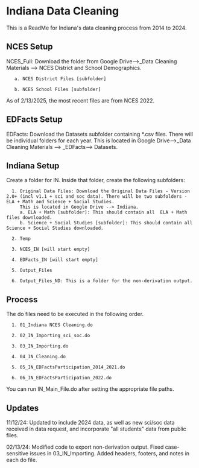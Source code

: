 
# Indiana Data Cleaning

This is a ReadMe for Indiana's data cleaning process from 2014 to 2024.

## NCES Setup

NCES_Full: Download the folder from Google Drive-->_Data Cleaning Materials --> NCES District and School Demographics.
    
       a. NCES District Files [subfolder] 

       b. NCES School Files [subfolder]

As of 2/13/2025, the most recent files are from NCES 2022. 

## EDFacts Setup
EDFacts: Download the Datasets subfolder containing *.csv files. There will be individual folders for each year. This is located in Google Drive-->_Data Cleaning Materials --> _EDFacts--> Datasets.

## Indiana Setup
Create a folder for IN. Inside that folder, create the following subfolders:
      
      1. Original Data Files: Download the Original Data Files - Version 2.0+ (incl v1.1 + sci and soc data). There will be two subfolders - ELA + Math and Science + Social Studies. 
         This is located in Google Drive --> Indiana. 
         a. ELA + Math [subfolder]: This should contain all  ELA + Math files downloaded.
         b. Science + Social Studies [subfolder]: This should contain all Science + Social Studies downloaded.   
      
      2. Temp
         
      3. NCES_IN [will start empty]
      
      4. EDFacts_IN [will start empty]
      
      5. Output_Files
      
      6. Output_Files_ND: This is a folder for the non-derivation output.
   
## Process
The do files need to be executed in the following order.

      1. 01_Indiana NCES Cleaning.do
      
      2. 02_IN_Importing_sci_soc.do
      
      3. 03_IN_Importing.do
      
      4. 04_IN_Cleaning.do
      
      5. 05_IN_EDFactsParticipation_2014_2021.do
      
      6. 06_IN_EDFactsParticipation_2022.do

You can run IN_Main_File.do after setting the appropriate file paths. 

## Updates
11/12/24: Updated to include 2024 data, as well as new sci/soc data received in data request, and incorporate "all students" data from public files.

02/13/24: Modified code to export non-derivation output. Fixed case-sensitive issues in 03_IN_Importing. Added headers, footers, and notes in each do file. 
